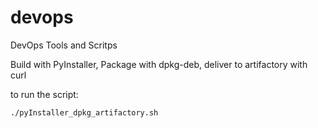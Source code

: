 # devops
DevOps Tools and Scritps

Build with PyInstaller, Package with dpkg-deb, deliver to artifactory with curl

to run the script:
~~~
./pyInstaller_dpkg_artifactory.sh
~~~